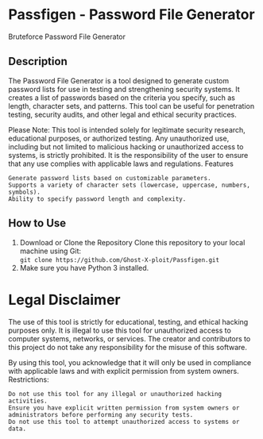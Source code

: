 # Passfigen - Password File Generator
Bruteforce Password File Generator

## Description

The Password File Generator is a tool designed to generate custom password lists for use in testing and strengthening security systems. It creates a list of passwords based on the criteria you specify, such as length, character sets, and patterns. This tool can be useful for penetration testing, security audits, and other legal and ethical security practices.

Please Note: This tool is intended solely for legitimate security research, educational purposes, or authorized testing. Any unauthorized use, including but not limited to malicious hacking or unauthorized access to systems, is strictly prohibited. It is the responsibility of the user to ensure that any use complies with applicable laws and regulations.
Features

    Generate password lists based on customizable parameters.
    Supports a variety of character sets (lowercase, uppercase, numbers, symbols).
    Ability to specify password length and complexity.

## How to Use

1. Download or Clone the Repository Clone this repository to your local machine using Git:<br>
    ``git clone https://github.com/Ghost-X-ploit/Passfigen.git``
2. Make sure you have Python 3 installed. 

   


# Legal Disclaimer

The use of this tool is strictly for educational, testing, and ethical hacking purposes only. It is illegal to use this tool for unauthorized access to computer systems, networks, or services. The creator and contributors to this project do not take any responsibility for the misuse of this software.

By using this tool, you acknowledge that it will only be used in compliance with applicable laws and with explicit permission from system owners.
Restrictions:

    Do not use this tool for any illegal or unauthorized hacking activities.
    Ensure you have explicit written permission from system owners or administrators before performing any security tests.
    Do not use this tool to attempt unauthorized access to systems or data.
